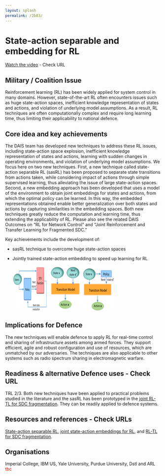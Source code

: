 ```yaml
---
layout: splash
permalink: /2b03/
---
```


# State-action separable and embedding for RL

[Watch the video](https://ibm.box.com/s/azq7j2pthfs9zunvs285dvj9gq0feool) - Check URL

## Military / Coalition Issue
Reinforcement learning (RL) has been widely applied for system control in many domains.  However, state-of-the-art RL often encounters issues such as huge state-action spaces, inefficient knowledge representation of states and actions, and violation of underlying model assumptions. As a result, RL techniques are often computationally complex and require long learning time, thus limiting their applicability to national defence.

## Core idea and key achievements
The DAIS team has developed new techniques to address these RL issues, including state-action space explosion, inefficient knowledge representation of states and actions, learning with sudden changes in operating environments, and violation of underlying model assumptions.  We focus here on two new techniques.  First, a new technique called state-action separable RL (sasRL) has been proposed to separate state transitions from actions taken, while considering impact of actions through simple supervised learning, thus alleviating the issue of large state-action spaces. Second, a new embedding approach has been developed that uses a model of the environment to obtain joint embeddings for states and actions, from which the optimal policy can be learned. In this way, the embedded representations obtained enable better generalization over both states and actions by capturing similarities in the embedding spaces. Both new techniques greatly reduce the computation and learning time, thus extending the applicability of RL.  Please also see the related DAIS Outcomes on “RL for Network Control” and “Joint Reinforcement and Transfer Learning for Fragmented SDC.”

Key achievements include the development of: 
- sasRL technique to overcome huge state-action spaces
- Jointly trained state-action embedding to speed up learning for RL

  ![image info](/dais/achievements/images/2b03-figure1.png)

## Implications for Defence
The new techniques will enable defence to apply RL for real-time control and sharing of infrastructure assets among armed forces. They support efficient, agile and robust configuration and use of resources, which are unmatched by our adversaries. The techniques are also applicable to other systems such as radio spectrum sharing in electromagnetic warfare.

## Readiness & alternative Defence uses - Check URL
TRL 2/3. Both new techniques have been applied to practical problems studied in the literature and the sasRL has been prototyped in the [joint RL-TL for SDC fragmentation](http://sl.dais-ita-org/science-library/paper/doc-6087). They can be readily applied to defence systems.

## Resources and references - Check URLs
[State-action separable RL](https://dais-ita.org/node/5425), [joint state-action embeddings for RL](http://sl.dais-ita.org/science-library/paper/doc-6085), and [RL-TL for SDC fragmentation](http://sl.dais-ita.org/science-library/paper/doc-6087).

## Organisations
Imperial College, IBM US, Yale University, Purdue University, Dstl and ARL
<span style="color:red">tbc</span>
